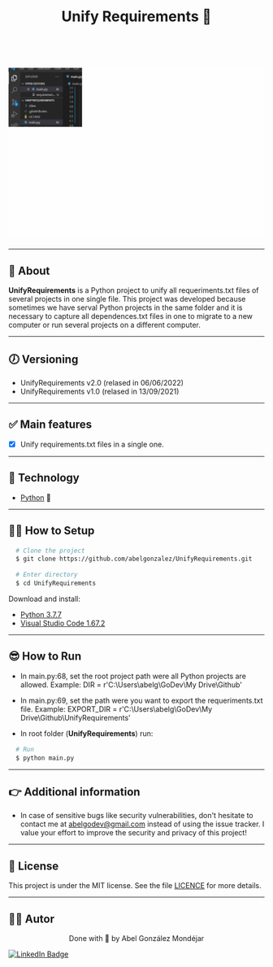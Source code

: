 <h1 align="center">
   <p> Unify Requirements 🐍</p>  
</h1>

<br>

<h1 align="center">
  <img 
    src="./Doc/demo.gif"
  />
</h1>

---
## 🧾 About
**UnifyRequirements** is a Python project to unify all requeriments.txt files of several projects in one single file. This project was developed because sometimes we have serval Python projects in the same folder and it is necessary to capture all dependences.txt files in one to migrate to a new computer or run several projects on a different computer.

---
## 🕖 Versioning
- UnifyRequirements v2.0 (relased in 06/06/2022)
- UnifyRequirements v1.0 (relased in 13/09/2021)

---
## ✅ Main features
- [x] Unify requirements.txt files in a single one.

---
## 🔧 Technology
- [Python](https://www.python.org/) 💚

---
## 👨‍💻 How to Setup
```bash
  # Clone the project
  $ git clone https://github.com/abelgonzalez/UnifyRequirements.git
```
```bash
  # Enter directory
  $ cd UnifyRequirements
```

Download and install: 
 - [Python 3.7.7](https://www.python.org/downloads/release/python-377/)
 - [Visual Studio Code 1.67.2](https://code.visualstudio.com/Download)
     
---
## 😎 How to Run
 - In main.py:68, set the root project path were all Python projects are allowed. Example:
    DIR = r'C:\Users\abelg\GoDev\My Drive\Github'
 - In main.py:69, set the path were you want to export the requeriments.txt file. Example: 
    EXPORT_DIR = r'C:\Users\abelg\GoDev\My Drive\Github\UnifyRequirements'
 
 - In root folder (**UnifyRequirements**) run:
  ```bash
    # Run
    $ python main.py
  ```

---
## 👉 Additional information
* In case of sensitive bugs like security vulnerabilities, don't hesitate to contact me at abelgodev@gmail.com instead of using the issue tracker. I value your effort to improve the security and privacy of this project!

---
## 📝 License
This project is under the MIT license. See the file <a href="https://github.com/abelgonzalez/UnifyRequirements/LICENSE">LICENCE</a> for more details.

---
## 🧑‍💻 Autor
<p align="center">Done with 💙 by Abel González Mondéjar</p>


[![LinkedIn Badge](https://img.shields.io/badge/-Abel_González_Mondéjar-blue?style=flat-square&logo=Linkedin&logoColor=white&link=https://www.linkedin.com/in/abelgonzalezmondejar/)](https://www.linkedin.com/in/abelgonzalezmondejar/)
